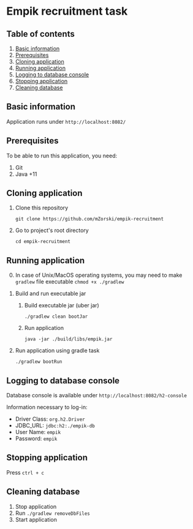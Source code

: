 # Empik recruitment task

## Table of contents

1. [Basic information](#basic-information)
2. [Prerequisites](#prerequisites)
3. [Cloning application](#cloning-application)
4. [Running application](#running-application)
5. [Logging to database console](#logging-to-database-console)
6. [Stopping application](#stopping-application)
7. [Cleaning database](#cleaning-database)

## Basic information

Application runs under `http://localhost:8082/`

## Prerequisites

To be able to run this application, you need:

1. Git
2. Java +11

## Cloning application

1. Clone this repository

   `git clone https://github.com/mZorski/empik-recruitment`

2. Go to project's root directory

   `cd empik-recruitment`

## Running application

0. In case of Unix/MacOS operating systems, you may need to make `gradlew` file executable
   `chmod +x ./gradlew`

1. Build and run executable jar
   1. Build executable jar (uber jar)

      `./gradlew clean bootJar`

   2. Run application

      `java -jar ./build/libs/empik.jar`

2. Run application using gradle task

   `./gradlew bootRun`

## Logging to database console

Database console is available under `http://localhost:8082/h2-console`

Information necessary to log-in:

- Driver Class: `org.h2.Driver`
- JDBC_URL: `jdbc:h2:./empik-db`
- User Name: `empik`
- Password: `empik`

## Stopping application

Press `ctrl + c`

## Cleaning database

1. Stop application
2. Run `./gradlew removeDbFiles`
3. Start application